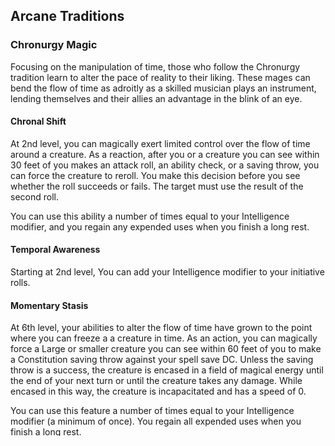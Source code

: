 ## Arcane Traditions



### Chronurgy Magic
Focusing on the manipulation of time, those who follow the Chronurgy tradition learn to alter the pace of reality to their liking. These mages can bend the flow of time as adroitly as a skilled musician plays an instrument, lending themselves and their allies an advantage in the blink of an eye.


#### Chronal Shift
At 2nd level, you can magically exert limited control over the flow of time around a creature. As a reaction, after you or a creature you can see within 30 feet of you makes an attack roll, an ability check, or a saving throw, you can force the creature to reroll. You make this decision before you see whether the roll succeeds or fails. The target must use the result of the second roll.

You can use this ability a number of times equal to your Intelligence modifier, and you regain any expended uses when you finish a long rest.


#### Temporal Awareness
Starting at 2nd level, You can add your Intelligence modifier to your initiative rolls.


#### Momentary Stasis
At 6th level, your abilities to alter the flow of time have grown to the point where you can freeze a a creature in time. As an action, you can magically force a Large or smaller creature you can see within 60 feet of you to make a Constitution saving throw against your spell save DC. Unless the saving throw is a success, the creature is encased in a field of magical energy until the end of your next turn or until the creature takes any damage. While encased in this way, the creature is incapacitated and has a speed of 0.

You can use this feature a number of times equal to your Intelligence modifier (a minimum of once). You regain all expended uses when you finish a long rest.


#### Arcane Abeyance
At 10th level, fluff. When you cast a spell using at least 4 mana, you can condense the spell's magic into a mote. The spell is frozen in time at the moment of casting and held within a gray bead for 1 hour. This bead is a Tiny object with AC 15 and 1 hit point, and it is immune to poison and psychic damage. When the duration ends, or if the bead is destroyed, it vanishes in a flash of light, and the spell is lost.

A creature holding the bead can use its action to release the spell within, whereupon the bead disappears. The spell uses your spell attack bonus and save DC, and the spell treats the creature who released it as the caster for all other purposes.

Once you create a bead with this feature, you can't do so again until you finish a short or long rest.


#### Convergent Future
When you reach 14th level, you can peer through possible futures and magically pull one of them into events around you, ensuring a particular outcome. When you or a creature you can see within 60 feet of you makes an attack roll, an ability check, or a saving throw, you can use your reaction to ignore the die roll and decide whether the number rolled is the minimum needed to succeed or one less than that number (your choice).

When you use this feature, you gain one level of exhaustion. Only by finishing a long rest can you remove a level of exhaustion gained in this way.